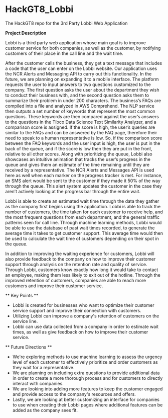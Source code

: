 # HackGT8_Lobbi
The HackGT8 repo for the 3rd Party Lobbi Web Application


**Project Description**

Lobbi is a third party web application whose main goal is to improve customer service for both companies, as well as the customer, by notifying customers of their place in the call line and the wait time.

After the customer calls the business, they get a text message that includes a code that the user can enter on the Lobbi website. Our application uses the NCR Alerts and Messaging API to carry out this functionality. In the future, we are planning on expanding it to a mobile interface. The platform requests the user to input answers to two questions customized to the company. The first question asks the user about the department they wish to conduct their business with, and the second question asks them to summarize their problem in under 200 characters. The business’s FAQs are compiled into a file and analyzed in AWS Comprehend. The NLP service then outputs a set number of keywords that represent the most common questions. These keywords are then compared against the user’s answers to the questions in the Tibco Data Science Text Similarity Analyzer, and a comparison score is assigned. If the score is high, the user’s queries are similar to the FAQs and can be answered by the FAQ page, therefore their need to speak to a human representative is low. So, if the comparison score between the FAQ keywords and the user input is high, the user is put in the back of the queue, and if the score is low then they are put in the front, relative to all other scores. Along with prioritizing the queue, Lobbi also showcases an intuitive animation that tracks the user’s progress in the queue and gives them an estimate of the time remaining until they are received by a representative. The NCR Alerts and Messages API is used here as well when each marker on the progress tracker is met. For instance, an SMS alert would be sent to the customer if they made it 50% of the way through the queue. This alert system updates the customer in the case they aren’t actively looking at the progress bar through the entire wait. 

Lobbi is able to create an estimated wait time through the data they gather as the company first begins using the application. Lobbi is able to track the number of customers, the time taken for each customer to receive help, and the most frequent questions from each department, and the general traffic patterns seen for call line. Through machine learning methods, Lobbi would be able to use the database of past wait times recorded, to generate the average time it takes to get customer support. This average time would then be used to calculate the wait time of customers depending on their spot in the queue. 

In addition to improving the waiting experience for customers, Lobbi will also provide feedback to the company on how to improve their customer support through analysis on the retention rate and quality of service. Through Lobbi, customers know exactly how long it would take to contact an employee, making them less likely to exit out of the hotline. Through the improved retention of customers, companies are able to reach more customers and improve their customer service. 

** Key Points **
- Lobbi is created for businesses who want to optimize their customer service support and improve their connection with customers. 
- Utilizing Lobbi can improve a company's retention of customers on the service line. 
- Lobbi can use data collected from a company in order to estimate wait times, as well as give feedback on how to improve their customer service.

** Future Directions **
- We're exploring methods to use machine learning to assess the urgency level of each customer to effectively prioritize and order customers as they wait for a representative. 
- We are planning on including extra questions to provide additional data in order to create a more thorough process and for customers to directly interact with companies. 
- We are looking into adding more features to keep the customer engaged and provide access to the company's resources and offers. 
- Lastly, we are looking at better customizing an interface for companies to use when creating their Lobbi pages where additional features can be added as the company sees fit. 


